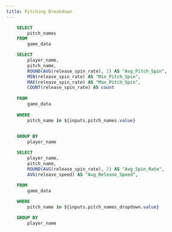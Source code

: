 ```yaml
---
title: Pitching Breakdown
---
```


```sql pitch_names_dropdown
    SELECT 
        pitch_names
    FROM
        game_data
```

<Dropdown 
    data={pitch_names_dropdown} 
    name=pitch_names 
    value=pitch_names 
    title="Select a Pitch Name" 
    defaultValue="Slider"
/>


```sql pitch_spin_agg
    SELECT 
        player_name,
        pitch_name,
        ROUND(AVG(release_spin_rate), 2) AS "Avg_Pitch_Spin", 
        MIN(release_spin_rate) AS "Min_Pitch_Spin", 
        MAX(release_spin_rate) AS "Max_Pitch_Spin", 
        COUNT(release_spin_rate) AS count 
    
    FROM 
        game_data 
    
    WHERE 
        pitch_name in ${inputs.pitch_names.value}
    

    GROUP BY 
        player_name
```

```sql speed_spin_scatter
    SELECT
        player_name,
        pitch_name,
        ROUND(AVG(release_spin_rate), 2) AS "Avg_Spin_Rate",
        AVG(release_speed) AS "Avg_Release_Speed",
    
    FROM 
        game_data

    WHERE 
        pitch_name in ${inputs.pitch_names_dropdown.value}

    GROUP BY 
        player_name
```



<BarChart 
    data={pitch_spin_agg}
    x=player_name
    y=Avg_Pitch_Spin
/>

<ScatterPlot 
    data={speed_spin_scatter}
    x=Avg_Release_Speed
    y=Avg_Spin_Rate
    series=player_name
/>